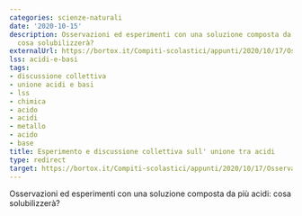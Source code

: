 ```yaml
---
categories: scienze-naturali
date: '2020-10-15'
description: Osservazioni ed esperimenti con una soluzione composta da più acidi;
  cosa solubilizzerà?
externalUrl: https://bortox.it/Compiti-scolastici/appunti/2020/10/17/Osservazioni-unione-acido-acido.html
lss: acidi-e-basi
tags:
- discussione collettiva
- unione acidi e basi
- lss
- chimica
- acido
- acidi
- metallo
- acido
- base
title: Esperimento e discussione collettiva sull' unione tra acidi
type: redirect
target: https://bortox.it/Compiti-scolastici/appunti/2020/10/17/Osservazioni-unione-acido-acido.html
---
```

Osservazioni ed esperimenti con una soluzione composta da più acidi: cosa solubilizzerà?